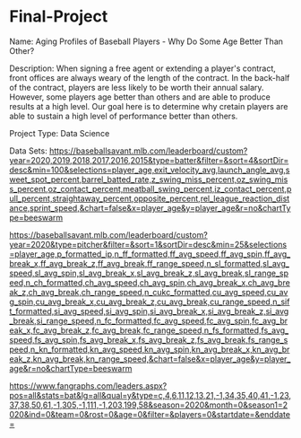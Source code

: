 # Final-Project

Name: Aging Profiles of Baseball Players - Why Do Some Age Better Than Other?

Description: When signing a free agent or extending a player's contract, front offices are always weary of the length of the contract. In the back-half of the contract, players are less likely to be worth their annual salary. However, some players age better than others and are able to produce results at a high level. Our goal here is to determine why cretain players are able to sustain a high level of performance better than others.

Project Type: Data Science

Data Sets: 
https://baseballsavant.mlb.com/leaderboard/custom?year=2020,2019,2018,2017,2016,2015&type=batter&filter=&sort=4&sortDir=desc&min=100&selections=player_age,exit_velocity_avg,launch_angle_avg,sweet_spot_percent,barrel_batted_rate,z_swing_miss_percent,oz_swing_miss_percent,oz_contact_percent,meatball_swing_percent,iz_contact_percent,pull_percent,straightaway_percent,opposite_percent,rel_league_reaction_distance,sprint_speed,&chart=false&x=player_age&y=player_age&r=no&chartType=beeswarm

https://baseballsavant.mlb.com/leaderboard/custom?year=2020&type=pitcher&filter=&sort=1&sortDir=desc&min=25&selections=player_age,p_formatted_ip,n_ff_formatted,ff_avg_speed,ff_avg_spin,ff_avg_break_x,ff_avg_break_z,ff_avg_break,ff_range_speed,n_sl_formatted,sl_avg_speed,sl_avg_spin,sl_avg_break_x,sl_avg_break_z,sl_avg_break,sl_range_speed,n_ch_formatted,ch_avg_speed,ch_avg_spin,ch_avg_break_x,ch_avg_break_z,ch_avg_break,ch_range_speed,n_cukc_formatted,cu_avg_speed,cu_avg_spin,cu_avg_break_x,cu_avg_break_z,cu_avg_break,cu_range_speed,n_sift_formatted,si_avg_speed,si_avg_spin,si_avg_break_x,si_avg_break_z,si_avg_break,si_range_speed,n_fc_formatted,fc_avg_speed,fc_avg_spin,fc_avg_break_x,fc_avg_break_z,fc_avg_break,fc_range_speed,n_fs_formatted,fs_avg_speed,fs_avg_spin,fs_avg_break_x,fs_avg_break_z,fs_avg_break,fs_range_speed,n_kn_formatted,kn_avg_speed,kn_avg_spin,kn_avg_break_x,kn_avg_break_z,kn_avg_break,kn_range_speed,&chart=false&x=player_age&y=player_age&r=no&chartType=beeswarm

https://www.fangraphs.com/leaders.aspx?pos=all&stats=bat&lg=all&qual=y&type=c,4,6,11,12,13,21,-1,34,35,40,41,-1,23,37,38,50,61,-1,305,-1,111,-1,203,199,58&season=2020&month=0&season1=2020&ind=0&team=0&rost=0&age=0&filter=&players=0&startdate=&enddate=
